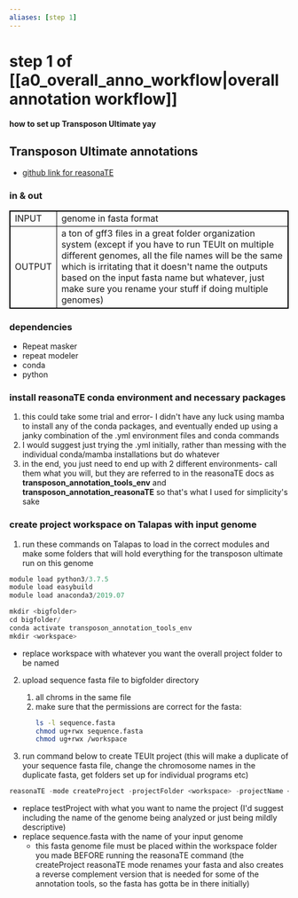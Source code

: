 ```yaml
---
aliases: [step 1]
---
```

# step 1 of [[a0_overall_anno_workflow|overall annotation workflow]]
**how to set up Transposon Ultimate yay**

## Transposon Ultimate annotations
- [github link for reasonaTE](https://github.com/DerKevinRiehl/transposon_annotation_reasonaTE)

### in & out
<table cellpadding="5" style="border: 1px solid black">
    <tr style="border: 1px solid black">
        <td style="border: 1px solid black" >INPUT</td>
        <td style="border: 1px solid black">genome in fasta format</td>
    </tr>
    <tr>
        <td style="border: 1px solid black">OUTPUT</td>
        <td style="border: 1px solid black">a ton of gff3 files in a great folder organization system (except if you have to run TEUlt on multiple different genomes, all the file names will be the same which is irritating that it doesn't name the outputs based on the input fasta name but whatever, just make sure you rename your stuff if doing multiple genomes)</td>
    </tr>
</table>

### dependencies
- Repeat masker
- repeat modeler
- conda
- python

### install reasonaTE conda environment and necessary packages
1. this could take some trial and error- I didn't have any luck using mamba to install any of the conda packages, and eventually ended up using a janky combination of the .yml environment files and conda commands
2. I would suggest just trying the .yml initially, rather than messing with the individual conda/mamba installations but do whatever
3. in the end, you just need to end up with 2 different environments- call them what you will, but they are referred to in the reasonaTE docs as **transposon_annotation_tools_env** and **transposon_annotation_reasonaTE** so that's what I used for simplicity's sake

### create project workspace on Talapas with input genome

1. run these commands on Talapas to load in the correct modules and make some folders that will hold everything for the transposon ultimate run on this genome
```python
module load python3/3.7.5
module load easybuild
module load anaconda3/2019.07

mkdir <bigfolder>
cd bigfolder/
conda activate transposon_annotation_tools_env
mkdir <workspace>
```
- replace workspace with whatever you want the overall project folder to be named

2. upload sequence fasta file to bigfolder directory
	1. all chroms in the same file
	2. make sure that the permissions are correct for the fasta: 
		```bash
		ls -l sequence.fasta
		chmod ug+rwx sequence.fasta
		chmod ug+rwx /workspace
		```
		
3. run command below to create TEUlt project (this will make a duplicate of your sequence fasta file, change the chromosome names in the duplicate fasta, get folders set up for individual programs etc) 
```python
reasonaTE -mode createProject -projectFolder <workspace> -projectName <testProject> -inputFasta <sequence.fasta>
```
- replace testProject with what you want to name the project (I'd suggest including the name of the genome being analyzed or just being mildly descriptive)
- replace sequence.fasta with the name of your input genome
	- this fasta genome file must be placed within the workspace folder you made BEFORE running the reasonaTE command (the createProject reasonaTE mode renames your fasta and also creates a reverse complement version that is needed for some of the annotation tools, so the fasta has gotta be in there initially)



